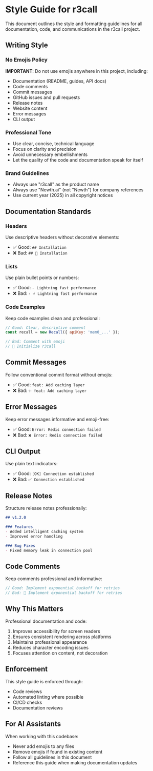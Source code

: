 # Style Guide for r3call

This document outlines the style and formatting guidelines for all documentation, code, and communications in the r3call project.

## Writing Style

### No Emojis Policy

**IMPORTANT**: Do not use emojis anywhere in this project, including:
- Documentation (README, guides, API docs)
- Code comments
- Commit messages
- GitHub issues and pull requests
- Release notes
- Website content
- Error messages
- CLI output

### Professional Tone

- Use clear, concise, technical language
- Focus on clarity and precision
- Avoid unnecessary embellishments
- Let the quality of the code and documentation speak for itself

### Brand Guidelines

- Always use "r3call" as the product name
- Always use "Newth.ai" (not "Newth") for company references
- Use current year (2025) in all copyright notices

## Documentation Standards

### Headers

Use descriptive headers without decorative elements:
- ✅ Good: `## Installation`
- ❌ Bad: `## 🚀 Installation`

### Lists

Use plain bullet points or numbers:
- ✅ Good: `- Lightning fast performance`
- ❌ Bad: `- ⚡ Lightning fast performance`

### Code Examples

Keep code examples clean and professional:
```javascript
// Good: Clear, descriptive comment
const recall = new Recall({ apiKey: 'mem0_...' });

// Bad: Comment with emoji
// 🎯 Initialize r3call
```

## Commit Messages

Follow conventional commit format without emojis:
- ✅ Good: `feat: Add caching layer`
- ❌ Bad: `✨ feat: Add caching layer`

## Error Messages

Keep error messages informative and emoji-free:
- ✅ Good: `Error: Redis connection failed`
- ❌ Bad: `❌ Error: Redis connection failed`

## CLI Output

Use plain text indicators:
- ✅ Good: `[OK] Connection established`
- ❌ Bad: `✅ Connection established`

## Release Notes

Structure release notes professionally:
```markdown
## v1.2.0

### Features
- Added intelligent caching system
- Improved error handling

### Bug Fixes
- Fixed memory leak in connection pool
```

## Code Comments

Keep comments professional and informative:
```javascript
// Good: Implement exponential backoff for retries
// Bad: 🔄 Implement exponential backoff for retries
```

## Why This Matters

Professional documentation and code:
1. Improves accessibility for screen readers
2. Ensures consistent rendering across platforms
3. Maintains professional appearance
4. Reduces character encoding issues
5. Focuses attention on content, not decoration

## Enforcement

This style guide is enforced through:
- Code reviews
- Automated linting where possible
- CI/CD checks
- Documentation reviews

## For AI Assistants

When working with this codebase:
- Never add emojis to any files
- Remove emojis if found in existing content
- Follow all guidelines in this document
- Reference this guide when making documentation updates